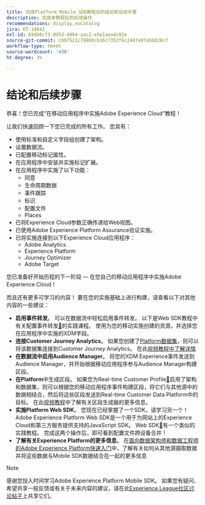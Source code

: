 ```yaml
---
title: 完成Platform Mobile SDK教程后的结论和后续步骤
description: 完成本教程后的后续操作
recommendations: display,noCatalog
jira: KT-14642
exl-id: 69db6cf3-0d5d-4864-aac2-e5e1aea4c02e
source-git-commit: cb97521c7906bcb16c7352f6c2447e07abb828c7
workflow-type: tm+mt
source-wordcount: '438'
ht-degree: 3%

---
```


# 结论和后续步骤

恭喜！您已完成“在移动应用程序中实施Adobe Experience Cloud”教程！

让我们快速回顾一下您已完成的所有工作。 您具有：

* 使用标准和自定义字段组创建了架构。
* 设置数据流。
* 已配置移动标记属性。
* 在应用程序中安装并实施标记扩展。
* 在应用程序中实施了以下功能：
   * 同意
   * 生命周期数据
   * 事件跟踪
   * 标识
   * 配置文件
   * Places
* 已将Experience Cloud参数正确传递给Web视图。
* 已使用Adobe Experience Platform Assurance验证实施。
* 已将实施连接到以下Experience Cloud应用程序：
   * Adobe Analytics
   * Experience Platform
   * Journey Optimizer
   * Adobe Target

您已准备好开始历程的下一阶段 — 在您自己的移动应用程序中实施Adobe Experience Cloud！

而且还有更多可学习的内容！ 要在您的实施基础上进行构建，请查看以下对其他内容的一些建议：

* **启用事件转发**。 可以在数据流中轻松启用事件转发。 以下是Web SDK教程中有关配置事件转发[&#128279;](https://experienceleague.adobe.com/docs/platform-learn/implement-web-sdk/event-forwarding/setup-event-forwarding.html?lang=zh-Hans)的实践课程。 使用为您的移动实施创建的资源，并选择您在应用程序中实施的XDM字段。
* **连接Customer Journey Analytics**。 如果您创建了[Platform数据集](platform.md)，则可以将该数据集连接到Customer Journey Analytics。 在此[视频教程中了解详情](https://experienceleague.adobe.com/docs/customer-journey-analytics-learn/tutorials/connections/connecting-customer-journey-analytics-to-data-sources-in-platform.html?lang=zh-Hans)
* **在数据流中启用Audience Manager**。 将您的XDM Experience事件发送到Audience Manager，并开始根据移动应用程序参与Audience Manager构建区段。
* **在Platform**&#x200B;中生成区段。 如果您为Real-time Customer Profile[&#128279;](platform.md)启用了架构和数据集，则可以根据您的移动应用程序事件构建区段，将它们与其他源中的数据相结合，然后将这些区段发送到Real-time Customer Data Platform中的目标。 在此[视频教程](https://experienceleague.adobe.com/docs/platform-learn/tutorials/audiences/create-audiences.html?lang=zh-Hans)中了解有关区段生成器的更多信息。
* **实施Platform Web SDK**。 您现在已经掌握了一个SDK，请学习另一个！ Adobe Experience Platform Web SDK是一个用于为网站上的Experience Cloud和第三方服务提供支持的JavaScript SDK。 Web SDK[&#128279;](https://experienceleague.adobe.com/docs/platform-learn/implement-web-sdk/overview.html?lang=zh-Hans)有一个类似的实践教程。 完成这两个操作后，即可看到配置文件跨设备合并！
* **了解有关Experience Platform的更多信息**。 在[面向数据架构师和数据工程师的Adobe Experience Platform快速入门](https://experienceleague.adobe.com/docs/platform-learn/getting-started-for-data-architects-and-data-engineers/overview.html?lang=zh-Hans)中，了解有关如何从其他源摄取数据并将这些数据与Mobile SDK数据结合在一起的更多信息


>[!NOTE]
>
>感谢您投入时间学习Adobe Experience Platform Mobile SDK。 如果您有疑问、希望共享一般反馈或有关于未来内容的建议，请在此[Experience League社区讨论帖子](https://experienceleaguecommunities.adobe.com:443/t5/adobe-experience-platform-data/tutorial-discussion-implement-adobe-experience-cloud-in-mobile/td-p/443796)上共享它们。
